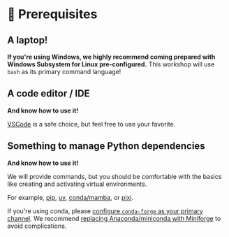 # 🚦 Prerequisites

## A laptop!

**If you're using Windows, we highly recommend coming prepared with Windows Subsystem for
Linux pre-configured.**
This workshop will use `bash` as its primary command language!


## A code editor / IDE

**And know how to use it!**

[VSCode](https://code.visualstudio.com/) is a safe choice, but feel free to use your
favorite.


## Something to manage Python dependencies

**And know how to use it!**

We will provide commands, but you should be comfortable with the basics like creating
and activating virtual environments.

For example, [pip](https://pip.pypa.io/en/stable/), [uv](https://docs.astral.sh/uv/),
[conda/mamba](https://conda-forge.org/download/), or
[pixi](https://pixi.sh/latest/).

If you're using conda, please
[configure `conda-forge` as your primary channel](https://conda-forge.org/docs/user/transitioning_from_defaults/).
We recommend [replacing Anaconda/miniconda with Miniforge](https://conda-forge.org/docs/user/transitioning_from_defaults/#uninstalling-anaconda-and-installing-miniforge)
to avoid complications.
